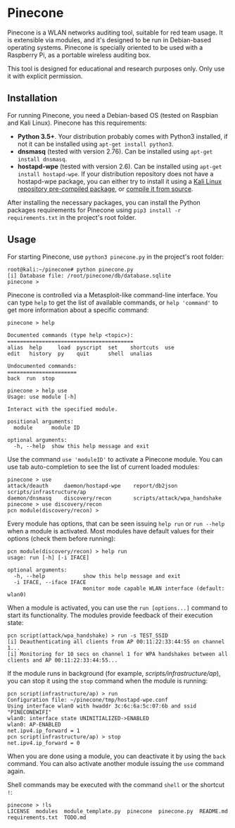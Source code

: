 # Pinecone
Pinecone is a WLAN networks auditing tool, suitable for red team usage. It is extensible via modules, and it's designed to be run in Debian-based operating systems. Pinecone is specially oriented to be used with a Raspberry Pi, as a portable wireless auditing box.

This tool is designed for educational and research purposes only. Only use it with explicit permission.

## Installation
For running Pinecone, you need a Debian-based OS (tested on Raspbian and Kali Linux). Pinecone has this requirements:
* **Python 3.5+**. Your distribution probably comes with Python3 installed, if not it can be installed using `apt-get install python3`.
* **dnsmasq** (tested with version 2.76). Can be installed using `apt-get install dnsmasq`.
* **hostapd-wpe** (tested with version 2.6). Can be installed using `apt-get install hostapd-wpe`. If your distribution repository does not have a hostapd-wpe package, you can either try to install it using a [Kali Linux repository pre-compiled package](https://http.kali.org/pool/main/h/hostapd-wpe), or [compile it from source](https://github.com/aircrack-ng/aircrack-ng/tree/master/patches/wpe/hostapd-wpe).

After installing the necessary packages, you can install the Python packages requirements for Pinecone using `pip3 install -r requirements.txt` in the project's root folder.

## Usage
For starting Pinecone, use `python3 pinecone.py` in the project's root folder:
```
root@kali:~/pinecone# python pinecone.py 
[i] Database file: /root/pinecone/db/database.sqlite
pinecone > 
```

Pinecone is controlled via a Metasploit-like command-line interface. You can type `help` to get the list of available commands, or `help 'command'` to get more information about a specific command:
```
pinecone > help

Documented commands (type help <topic>):
========================================
alias  help     load  pyscript  set    shortcuts  use
edit   history  py    quit      shell  unalias  

Undocumented commands:
======================
back  run  stop

pinecone > help use
Usage: use module [-h]

Interact with the specified module.

positional arguments:
  module      module ID

optional arguments:
  -h, --help  show this help message and exit
```

Use the command `use 'moduleID'` to activate a Pinecone module. You can use tab auto-completion to see the list of current loaded modules:
```
pinecone > use 
attack/deauth     daemon/hostapd-wpe    report/db2json                  scripts/infrastructure/ap  
daemon/dnsmasq    discovery/recon       scripts/attack/wpa_handshake
pinecone > use discovery/recon 
pcn module(discovery/recon) > 
```

Every module has options, that can be seen issuing `help run` or `run --help` when a module is activated. Most modules have default values for their options (check them before running):
```
pcn module(discovery/recon) > help run
usage: run [-h] [-i IFACE]

optional arguments:
  -h, --help            show this help message and exit
  -i IFACE, --iface IFACE
                        monitor mode capable WLAN interface (default: wlan0)
```

When a module is activated, you can use the `run [options...]` command to start its functionality. The modules provide feedback of their execution state:
```
pcn script(attack/wpa_handshake) > run -s TEST_SSID
[i] Deauthenticating all clients from AP 00:11:22:33:44:55 on channel 1...
[i] Monitoring for 10 secs on channel 1 for WPA handshakes between all clients and AP 00:11:22:33:44:55...
```

If the module runs in background (for example, *scripts/infrastructure/ap*), you can stop it using the `stop` command when the module is running:
```
pcn script(infrastructure/ap) > run
Configuration file: ~/pinecone/tmp/hostapd-wpe.conf
Using interface wlan0 with hwaddr 3c:6c:6a:5c:07:6b and ssid "PINECONEWIFI"
wlan0: interface state UNINITIALIZED->ENABLED
wlan0: AP-ENABLED 
net.ipv4.ip_forward = 1
pcn script(infrastructure/ap) > stop
net.ipv4.ip_forward = 0
```

When you are done using a module, you can deactivate it by using the `back` command. You can also activate another module issuing the `use` command again.

Shell commands may be executed with the command `shell` or the shortcut `!`:
```
pinecone > !ls
LICENSE  modules  module_template.py  pinecone  pinecone.py  README.md  requirements.txt  TODO.md
```